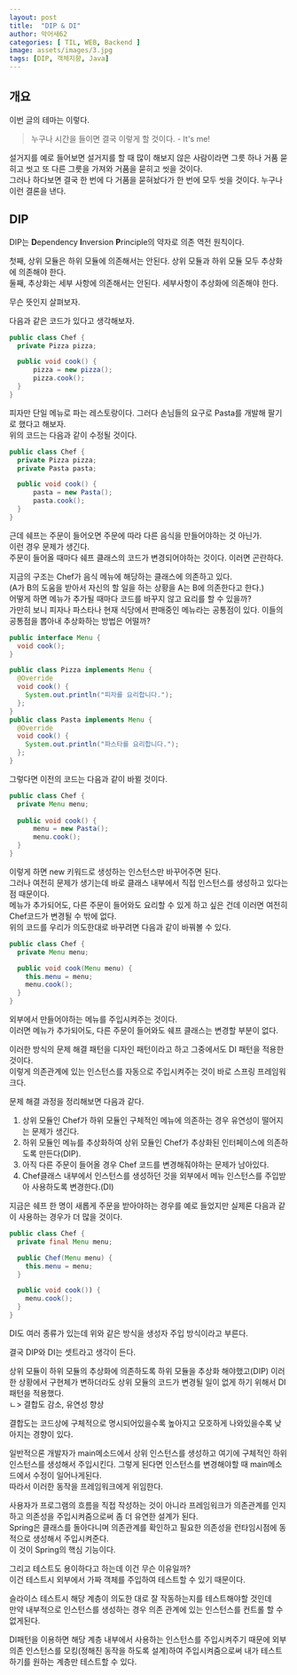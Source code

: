 ```yaml
---
layout: post
title:  "DIP & DI"
author: 악어새62
categories: [ TIL, WEB, Backend ]
image: assets/images/3.jpg
tags: [DIP, 객체지향, Java]
---
```

## 개요

이번 글의 테마는 이렇다.

> 누구나 시간을 들이면 결국 이렇게 할 것이다. - It's me!

설거지를 예로 들어보면 설거지를 할 때 많이 해보지 않은 사람이라면 그릇 하나 거품 묻히고 씻고 또 다른 그릇을 가져와 거품을 묻히고 씻을 것이다.  
그러나 하다보면 결국 한 번에 다 거품을 묻혀놨다가 한 번에 모두 씻을 것이다. 누구나 이런 결론을 낸다.

## DIP

DIP는 **D**ependency **I**nversion **P**rinciple의 약자로 의존 역전 원칙이다.

첫째, 상위 모듈은 하위 모듈에 의존해서는 안된다. 상위 모듈과 하위 모듈 모두 추상화에 의존해야 한다.  
둘째, 추상화는 세부 사항에 의존해서는 안된다. 세부사항이 추상화에 의존해야 한다.

무슨 뜻인지 살펴보자.

다음과 같은 코드가 있다고 생각해보자.
```java
public class Chef {
  private Pizza pizza;

  public void cook() {
      pizza = new pizza();
      pizza.cook();
  }
}
```

피자만 단일 메뉴로 파는 레스토랑이다. 그러다 손님들의 요구로 Pasta를 개발해 팔기로 했다고 해보자.  
위의 코드는 다음과 같이 수정될 것이다.

```java
public class Chef {
  private Pizza pizza;
  private Pasta pasta;

  public void cook() {
      pasta = new Pasta();
      pasta.cook();
  }
}
```

근데 쉐프는 주문이 들어오면 주문에 따라 다른 음식을 만들어야하는 것 아닌가.  
이런 경우 문제가 생긴다.  
주문이 들어올 때마다 쉐프 클래스의 코드가 변경되어야하는 것이다. 이러면 곤란하다.  

지금의 구조는 Chef가 음식 메뉴에 해당하는 클래스에 의존하고 있다.  
(A가 B의 도움을 받아서 자신의 할 일을 하는 상황을 A는 B에 의존한다고 한다.)  
어떻게 하면 메뉴가 추가될 때마다 코드를 바꾸지 않고 요리를 할 수 있을까?  
가만히 보니 피자나 파스타나 현재 식당에서 판매중인 메뉴라는 공통점이 있다. 이들의 공통점을 뽑아내 추상화하는 방법은 어떨까? 

```java
public interface Menu {
  void cook();
}
```
```java
public class Pizza implements Menu {
  @Override
  void cook() {
    System.out.println("피자를 요리합니다.");
  };
}
public class Pasta implements Menu {
  @Override
  void cook() {
    System.out.println("파스타를 요리합니다.");
  };
}
```

그렇다면 이전의 코드는 다음과 같이 바뀔 것이다.

```java
public class Chef {
  private Menu menu;
  
  public void cook() {
      menu = new Pasta();
      menu.cook();
  }
}
```

이렇게 하면 new 키워드로 생성하는 인스턴스만 바꾸어주면 된다.  
그러나 여전히 문제가 생기는데 바로 클래스 내부에서 직접 인스턴스를 생성하고 있다는 점 때문이다.  
메뉴가 추가되어도, 다른 주문이 들어와도 요리할 수 있게 하고 싶은 건데 이러면 여전히 Chef코드가 변경될 수 밖에 없다.  
위의 코드를 우리가 의도한대로 바꾸려면 다음과 같이 바꿔볼 수 있다.

```java
public class Chef {
  private Menu menu;

  public void cook(Menu menu) {
    this.menu = menu;
    menu.cook();
  }
}
```

외부에서 만들어야하는 메뉴를 주입시켜주는 것이다.  
이러면 메뉴가 추가되어도, 다른 주문이 들어와도 쉐프 클래스는 변경할 부분이 없다.

이러한 방식의 문제 해결 패턴을 디자인 패턴이라고 하고 그중에서도 DI 패턴을 적용한 것이다.<br>
이렇게 의존관계에 있는 인스턴스를 자동으로 주입시켜주는 것이 바로 스프링 프레임워크다.

문제 해결 과정을 정리해보면 다음과 같다.
1. 상위 모듈인 Chef가 하위 모듈인 구체적인 메뉴에 의존하는 경우 유연성이 떨어지는 문제가 생긴다. 
2. 하위 모듈인 메뉴를 추상화하여 상위 모듈인 Chef가 추상화된 인터페이스에 의존하도록 만든다(DIP).
3. 아직 다른 주문이 들어올 경우 Chef 코드를 변경해줘야하는 문제가 남아있다.
4. Chef클래스 내부에서 인스턴스를 생성하던 것을 외부에서 메뉴 인스턴스를 주입받아 사용하도록 변경한다.(DI)

지금은 쉐프 한 명이 새롭게 주문을 받아야하는 경우를 예로 들었지만 실제론 다음과 같이 사용하는 경우가 더 많을 것이다.

```java
public class Chef {
  private final Menu menu;

  public Chef(Menu menu) {
    this.menu = menu;
  }

  public void cook()) {
    menu.cook();
  }
}
```
DI도 여러 종류가 있는데 위와 같은 방식을 생성자 주입 방식이라고 부른다.

결국 DIP와 DI는 셋트라고 생각이 든다.

상위 모듈이 하위 모듈의 추상화에 의존하도록 하위 모듈을 추상화 해야했고(DIP) 이러한 상황에서 구현체가 변하더라도 상위 모듈의 코드가 변경될 일이 없게 하기 위해서 DI패턴을 적용했다.  
ㄴ> 결합도 감소, 유연성 향상

결합도는 코드상에 구체적으로 명시되어있을수록 높아지고 모호하게 나와있을수록 낮아지는 경향이 있다.

일반적으론 개발자가 main메소드에서 상위 인스턴스를 생성하고 여기에 구체적인 하위 인스턴스를 생성해서 주입시킨다.
그렇게 된다면 인스턴스를 변경해야할 때 main메소드에서 수정이 일어나게된다.  
따라서 이러한 동작을 프레임워크에게 위임한다.

사용자가 프로그램의 흐름을 직접 작성하는 것이 아니라 프레임워크가 의존관계를 인지하고 의존성을 주입시켜줌으로써 좀 더 유연한 설계가 된다.  
Spring은 클래스를 돌아다니며 의존관계를 확인하고 필요한 의존성을 런타임시점에 동적으로 생성해서 주입시켜준다.  
이 것이 Spring의 핵심 기능이다.

그리고 테스트도 용이하다고 하는데 이건 무슨 이유일까?  
이건 테스트시 외부에서 가짜 객체를 주입하여 테스트할 수 있기 때문이다.

슬라이스 테스트시 해당 계층이 의도한 대로 잘 작동하는지를 테스트해야할 것인데  
만약 내부적으로 인스턴스를 생성하는 경우 의존 관계에 있는 인스턴스를 컨트롤 할 수 없게된다.

DI패턴을 이용하면 해당 계층 내부에서 사용하는 인스턴스를 주입시켜주기 때문에 외부 의존 인스턴스를 모킹(정해진 동작을 하도록 설계)하여 주입시켜줌으로써 내가 테스트하기를 원하는 계층만 테스트할 수 있다.